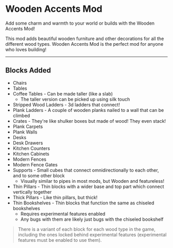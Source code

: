 # Wooden Accents Mod
Add some charm and warmth to your world or builds with the Wooden Accents Mod!

This mod adds beautiful wooden furniture and other decorations for all the different wood types.
Wooden Accents Mod is the perfect mod for anyone who loves building!

---

## Blocks Added
* Chairs
* Tables
* Coffee Tables - Can be made taller (like a slab)
  * The taller version can be picked up using silk touch
* Stripped Wood Ladders - 3d ladders that connect!
* Plank Ladders - A couple of wooden planks nailed to a wall that can be climbed
* Crates - They're like shulker boxes but made of wood! They even stack!
* Plank Carpets
* Plank Walls
* Desks
* Desk Drawers
* Kitchen Counters
* Kitchen Cabinets
* Modern Fences
* Modern Fence Gates
* Supports - Small cubes that connect omnidirectionally to each other, and to some other block
  * Visually similar to pipes in most mods, but Wooden and featureless!
* Thin Pillars - Thin blocks with a wider base and top part which connect vertically together
* Thick Pillars - Like thin pillars, but thick!
* Thin Bookshelves - Thin blocks that function the same as chiseled bookshelves
  * Requires experimental features enabled
  * Any bugs with them are likely just bugs with the chiseled bookshelf

> There is a variant of each block for each wood type in the game, 
> including the ones locked behind experimental features 
> (experimental features must be enabled to use them).